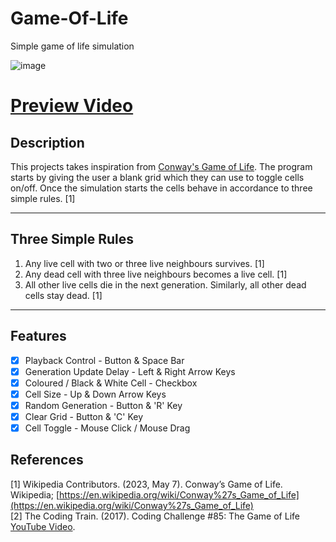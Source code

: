 # Game-Of-Life
Simple game of life simulation

![image](https://github.com/IncorrectPleaseTryAgain/Game-Of-Life/assets/99939034/85956269-2366-45b1-8025-1c557d147473)
# <a href="https://youtu.be/RIg4W6Ym4w0">Preview Video</a>

## Description
This projects takes inspiration from [Conway's Game of Life](https://en.wikipedia.org/wiki/Conway%27s_Game_of_Life). The program starts by giving the user a blank grid which they can use to toggle cells on/off. Once the simulation starts the cells behave in accordance to three simple rules. [1]

----

## Three Simple Rules
1. Any live cell with two or three live neighbours survives. [1]
2. Any dead cell with three live neighbours becomes a live cell. [1]
3. All other live cells die in the next generation. Similarly, all other dead cells stay dead. [1]

----

## Features

- [x] Playback Control - Button & Space Bar
- [x] Generation Update Delay - Left & Right Arrow Keys
- [x] Coloured / Black & White Cell - Checkbox
- [x] Cell Size - Up & Down Arrow Keys
- [x] Random Generation - Button & 'R' Key
- [x] Clear Grid - Button & 'C' Key
- [x] Cell Toggle - Mouse Click / Mouse Drag

## References

[1] Wikipedia Contributors. (2023, May 7). Conway’s Game of Life. Wikipedia; [https://en.wikipedia.org/wiki/Conway%27s_Game_of_Life](https://en.wikipedia.org/wiki/Conway%27s_Game_of_Life)
<br>
[2] The Coding Train. (2017). Coding Challenge #85: The Game of Life [YouTube Video](https://www.youtube.com/watch?v=FWSR_7kZuYg&t=5s).

‌
